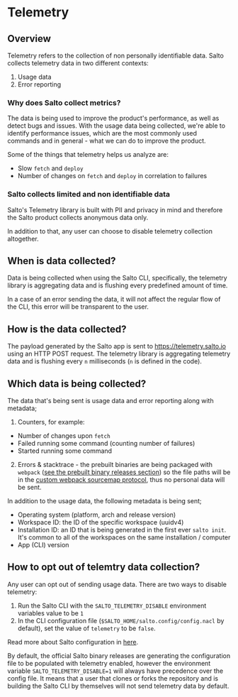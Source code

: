 # Telemetry

## Overview

Telemetry refers to the collection of non personally identifiable data.
Salto collects telemetry data in two different contexts:

  1. Usage data
  2. Error reporting

### Why does Salto collect metrics?

The data is being used to improve the product's performance, as well as detect bugs and issues.
With the usage data being collected, we're able to identify performance issues, which are the most
commonly used commands and in general - what we can do to improve the product.

Some of the things that telemetry helps us analyze are:

  * Slow `fetch` and `deploy`
  * Number of changes on `fetch` and `deploy` in correlation to failures

### Salto collects limited and non identifiable data

Salto's Telemetry library is built with PII and privacy in mind and therefore
the Salto product collects anonymous data only.

In addition to that, any user can choose to disable telemetry collection altogether.

## When is data collected?

Data is being collected when using the Salto CLI, specifically, the telemetry library is aggregating
data and is flushing every predefined amount of time.

In a case of an error sending the data, it will not affect the regular flow of the CLI, this error will be
transparent to the user.

## How is the data collected?

The payload generated by the Salto app is sent to https://telemetry.salto.io using an HTTP POST request.
The telemetry library is aggregating telemetry data and is flushing every `n` milliseconds (`n` is defined
in the code).

## Which data is being collected?

The data that's being sent is usage data and error reporting along with metadata;

  1. Counters, for example:
  * Number of changes upon `fetch`
  * Failed running some command (counting number of failures)
  * Started running some command
  2. Errors & stacktrace - the prebuilt binaries are being packaged with `webpack` ([see the prebuilt binary releases section](#download-prebuilt-executable-binary-releases)) so the file paths will be in the [custom webpack sourcemap protocol](https://webpack.js.org/configuration/output/#output-devtoolmodulefilenametemplate), thus no personal data will be sent.

In addition to the usage data, the following metadata is being sent;

  * Operating system (platform, arch and release version)
  * Workspace ID: the ID of the specific workspace (uuidv4)
  * Installation ID: an ID that is being generated in the first ever `salto init`. It's common to all of the workspaces on the same installation / computer
  * App (CLI) version

## How to opt out of telemtry data collection?

Any user can opt out of sending usage data.
There are two ways to disable telemetry:

  1. Run the Salto CLI with the `SALTO_TELEMETRY_DISABLE` environment variables value to be `1`
  2. In the CLI configuration file (`$SALTO_HOME/salto.config/config.nacl` by default), set the value of `telemetry` to be `false`.

Read more about Salto configuration in [here](salto_configuration.md#global-salto-configuration).

By default, the official Salto binary releases are generating the configuration file to be populated
with telemetry enabled, however the environment variable `SALTO_TELEMETRY_DISABLE=1` will always
have precedence over the config file. It means that a user that clones or forks the repository and
is building the Salto CLI by themselves will not send telemetry data by default.
